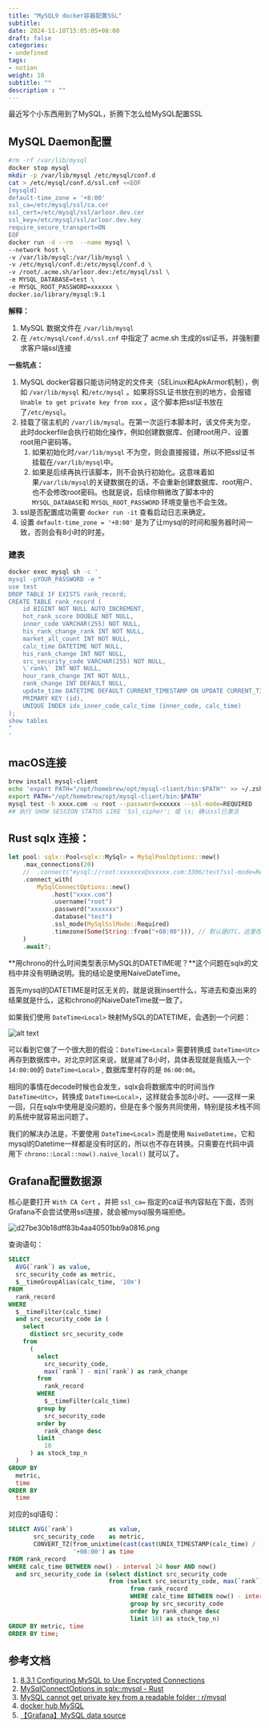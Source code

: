 ```yaml
---
title: "MySQL9 docker容器配置SSL"
subtitle:
date: 2024-11-10T15:05:05+08:00
draft: false
categories: 
- undefined
tags: 
- notion
weight: 10
subtitle: ""
description : ""
---
```


最近写个小东西用到了MySQL，折腾下怎么给MySQL配置SSL
<!--more-->

## MySQL Daemon配置

```bash
#rm -rf /var/lib/mysql
docker stop mysql
mkdir -p /var/lib/mysql /etc/mysql/conf.d
cat > /etc/mysql/conf.d/ssl.cnf <<EOF
[mysqld]
default-time_zone = '+8:00'
ssl_ca=/etc/mysql/ssl/ca.cer
ssl_cert=/etc/mysql/ssl/arloor.dev.cer
ssl_key=/etc/mysql/ssl/arloor.dev.key
require_secure_transport=ON
EOF
docker run -d --rm  --name mysql \
--network host \
-v /var/lib/mysql:/var/lib/mysql \
-v /etc/mysql/conf.d:/etc/mysql/conf.d \
-v /root/.acme.sh/arloor.dev:/etc/mysql/ssl \
-e MYSQL_DATABASE=test \
-e MYSQL_ROOT_PASSWORD=xxxxxx \
docker.io/library/mysql:9.1 
```

**解释：**

1. MySQL 数据文件在 `/var/lib/mysql`
2. 在 `/etc/mysql/conf.d/ssl.cnf` 中指定了 acme.sh 生成的ssl证书，并强制要求客户端ssl连接

**一些坑点：**

1. MySQL docker容器只能访问特定的文件夹（SELinux和ApkArmor机制），例如 `/var/lib/mysql` 和`/etc/mysql` 。如果将SSL证书放在别的地方，会报错  `Unable to get private key from xxx` 。这个脚本把ssl证书放在了`/etc/mysql`。
2. 挂载了宿主机的 `/var/lib/mysql`。在第一次运行本脚本时，该文件夹为空，此时dockerfile会执行初始化操作，例如创建数据库、创建root用户、设置root用户密码等。
    1. 如果初始化时`/var/lib/mysql` 不为空，则会直接报错，所以不把ssl证书挂载在`/var/lib/mysql`中。
    2. 如果是后续再执行该脚本，则不会执行初始化。这意味着如果`/var/lib/mysql`的关键数据在的话，不会重新创建数据库、root用户、也不会修改root密码。也就是说，后续你稍微改了脚本中的 `MYSQL_DATABASE`和 `MYSQL_ROOT_PASSWORD` 环境变量也不会生效。
3. ssl是否配置成功需要 `docker run -it` 查看启动日志来确定。
4. 设置 `default-time_zone = '+8:00'` 是为了让mysql的时间和服务器时间一致，否则会有8小时的时差。

### 建表

```bash
docker exec mysql sh -c '
mysql -pYOUR_PASSWORD -e "
use test
DROP TABLE IF EXISTS rank_record;
CREATE TABLE rank_record (
    id BIGINT NOT NULL AUTO_INCREMENT,
    hot_rank_score DOUBLE NOT NULL,
    inner_code VARCHAR(255) NOT NULL,
    his_rank_change_rank INT NOT NULL,
    market_all_count INT NOT NULL,
    calc_time DATETIME NOT NULL,
    his_rank_change INT NOT NULL,
    src_security_code VARCHAR(255) NOT NULL,
    \`rank\` INT NOT NULL,
    hour_rank_change INT NOT NULL,
    rank_change INT DEFAULT NULL,
    update_time DATETIME DEFAULT CURRENT_TIMESTAMP ON UPDATE CURRENT_TIMESTAMP,
    PRIMARY KEY (id),
    UNIQUE INDEX idx_inner_code_calc_time (inner_code, calc_time)
);
show tables
"
'
```

## macOS连接

```bash
brew install mysql-client
echo 'export PATH="/opt/homebrew/opt/mysql-client/bin:$PATH"' >> ~/.zshrc
export PATH="/opt/homebrew/opt/mysql-client/bin:$PATH"
mysql test -h xxxx.com -u root --password=xxxxxx --ssl-mode=REQUIRED
## 执行 SHOW SESSION STATUS LIKE 'Ssl_cipher'; 或 \s; 确认ssl已激活
```

## Rust sqlx 连接：

```rust
let pool: sqlx::Pool<sqlx::MySql> = MySqlPoolOptions::new()
    .max_connections(20)
    //  .connect("mysql://root:xxxxxxx@xxxxxx.com:3306/test?ssl-mode=Required")
    .connect_with(
        MySqlConnectOptions::new()
            .host("xxxx.com")
            .username("root")
            .password("xxxxxxx")
            .database("test")
            .ssl_mode(MySqlSslMode::Required)
            .timezone(Some(String::from("+08:00"))), // 默认是UTC，这里改成+08:00
    )
    .await?;
```

**用chrono的什么时间类型表示MySQL的DATETIME呢？**这个问题在sqlx的文档中并没有明确说明。我的结论是使用NaiveDateTime。

首先mysql的DATETIME是时区无关的，就是说我insert什么，写进去和查出来的结果就是什么，这和chrono的NaiveDateTime就一致了。

如果我们使用 `DateTime<Local>` 映射MySQL的DATETIME，会遇到一个问题：

![alt text](/img/sqlx-decode-datetime-by-ref.png)

可以看到它做了一个很大胆的假设：`DateTime<Local>` 需要转换成 `DateTime<Utc>` 再存到数据库中。对北京时区来说，就是减了8小时，具体表现就是我插入一个 `14:00:00`的 `DateTime<Local>` , 数据库里村存的是 `06:00:00`。

相同的事情在decode时候也会发生，sqlx会将数据库中的时间当作 `DateTime<Utc>`，转换成 `DateTime<Local>`，这样就会多加8小时。——这样一来一回，只在sqlx中使用是没问题的，但是在多个服务共同使用，特别是技术栈不同的系统中就容易出问题了。

我们的解决办法是，不要使用 `DateTime<Local>` 而是使用 `NaiveDatetime`，它和mysql的Datetime一样都是没有时区的，所以也不存在转换。只需要在代码中调用下 `chrono::Local::now().naive_local()` 就可以了。

## Grafana配置数据源

核心是要打开 `With CA Cert` ，并把 `ssl_ca=` 指定的ca证书内容贴在下面，否则Grafana不会尝试使用ssl连接，就会被mysql服务端拒绝。 

![d27be30b18dff83b4aa40501bb9a0816.png](/img/d27be30b18dff83b4aa40501bb9a0816.png)

查询语句：

```sql
SELECT
  AVG(`rank`) as value,
  src_security_code as metric,
  $__timeGroupAlias(calc_time, '10m')
FROM
  rank_record
WHERE
  $__timeFilter(calc_time)
  and src_security_code in (
    select
      distinct src_security_code
    from
      (
        select
          src_security_code,
          max(`rank`) - min(`rank`) as rank_change
        from
          rank_record
        WHERE
          $__timeFilter(calc_time)
        group by
          src_security_code
        order by
          rank_change desc
        limit
          10
      ) as stock_top_n
  )
GROUP BY
  metric,
  time
ORDER BY
  time
```

对应的sql语句：

```sql
SELECT AVG(`rank`)          as value,
       src_security_code    as metric,
       CONVERT_TZ(from_unixtime(cast(cast(UNIX_TIMESTAMP(calc_time) / (600) as signed) * 600 as signed)), 'UTC',
                  '+08:00') as time
FROM rank_record
WHERE calc_time BETWEEN now() - interval 24 hour AND now()
  and src_security_code in (select distinct src_security_code
                            from (select src_security_code, max(`rank`) - min(`rank`) as rank_change
                                  from rank_record
                                  WHERE calc_time BETWEEN now() - interval 24 hour AND now()
                                  group by src_security_code
                                  order by rank_change desc
                                  limit 10) as stock_top_n)
GROUP BY metric, time
ORDER BY time;
```

## 参考文档

1. [8.3.1 Configuring MySQL to Use Encrypted Connections](https://dev.mysql.com/doc/refman/9.1/en/using-encrypted-connections.html)
2. [MySqlConnectOptions in sqlx::mysql - Rust](https://docs.rs/sqlx/latest/sqlx/mysql/struct.MySqlConnectOptions.html)
3. [MySQL cannot get private key from a readable folder : r/mysql](https://www.reddit.com/r/mysql/comments/1enwniu/mysql_cannot_get_private_key_from_a_readable/)
4. [docker hub MySQL](https://hub.docker.com/_/mysql)
5. [【Grafana】MySQL data source](https://grafana.com/docs/grafana/latest/datasources/mysql/)
